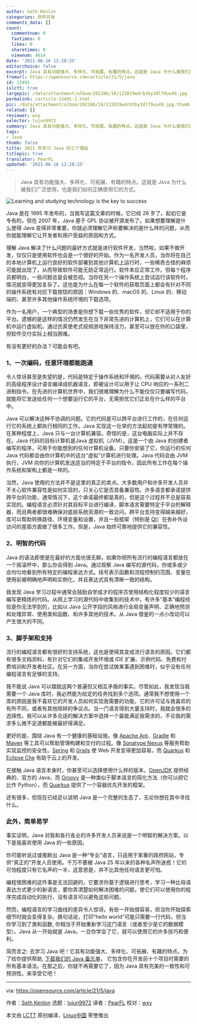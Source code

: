 ```yaml
---
author: Seth Kenlon
categories: 软件开发
comments_data: []
count:
  commentnum: 0
  favtimes: 0
  likes: 0
  sharetimes: 0
  viewnum: 4614
date: '2021-06-16 12:20:25'
editorchoice: false
excerpt: Java 具有功能强大、多样化、可拓展、有趣的特点。这就是 Java 为什么被我们广泛使用，也是我们如何正确使用它的方式。
fromurl: https://opensource.com/article/21/5/java
id: 13491
islctt: true
largepic: /data/attachment/album/202106/16/122019wdrbtby3dlf9uu49.jpg
permalink: /article-13491-1.html
pic: /data/attachment/album/202106/16/122019wdrbtby3dlf9uu49.jpg.thumb.jpg
related: []
reviewer: wxy
selector: lujun9972
summary: Java 具有功能强大、多样化、可拓展、有趣的特点。这就是 Java 为什么被我们广泛使用，也是我们如何正确使用它的方式。
tags:
- Java
thumb: false
title: 2021 年学习 Java 的三个理由
titlepic: true
translator: PearFL
updated: '2021-06-16 12:20:25'
---
```



> 
> Java 具有功能强大、多样化、可拓展、有趣的特点。这就是 Java 为什么被我们广泛使用，也是我们如何正确使用它的方式。
> 
> 
> 


![](/data/attachment/album/202106/16/122019wdrbtby3dlf9uu49.jpg "Learning and studying technology is the key to success")


Java 是在 1995 年发布的，当我写这篇文章的时候，它已经 26 岁了。起初它是专有的，但在 2007 年，Java 基于 GPL 协议被开源发布了。如果想要理解是什么使得 Java 变得非常重要，你就必须理解它声称要解决的是什么样的问题，从而你就能理解它让开发者和用户受益的原因和方式。


理解 Java 解决了什么问题的最好方式就是进行软件开发，当然啦，如果不做开发，仅仅只是使用软件也会是一个很好的开始。作为一名开发人员，当你将在自己的本地计算机上运行良好的软件部署到其他计算机上运行时，一些稀奇古怪的麻烦可能就出现了，从而导致软件可能无妨正常运行。软件本应正常工作，但每个程序员都明白，一些问题总是会被忽视。当你在另一个操作系统上尝试运行该软件时，情况就变得更加复杂了。这也是为什么在每一个软件的获取页面上都会有针对不同的操作系统有对应下载按钮的原因：Windows 的、macOS 的、Linux 的、移动端的、甚至许多其他操作系统环境的下载选项。


作为一名用户，一个典型的场景是你想下载一些优秀的软件，但它却不适用于你的平台。遗憾的是这样的情况仍然发生在当下非常先进的计算机上，它们可以在计算机中运行虚拟机，通过仿真使老式视频游戏保持活力，甚至可以放在你的口袋里，但软件交付实际上相当困难。


有没有更好的办法？可能会有吧。


### 1、一次编码，任意环境都能跑通


令人惊讶甚至是失望的是，代码是特定于操作系统和环境的。代码需要从对人友好的高级程序设计语言编译成机器语言，即被设计可以用于让 CPU 响应的一系列二进制指令。在先进的计算机世界中，我们很难理解为什么不能仅仅只要编写代码，就能将它发送给任何一个想要运行它的平台，无需担忧它们正处在什么样的平台中。


Java 可以解决这种不协调的问题。它的代码是可以跨平台进行工作的，在任何运行它的系统上都执行相同的工作。Java 实现这一壮举的方法起初是有悖常理的。在某种程度上，Java 只与一台计算机兼容。奇怪的是，这台电脑实际上并不存在。Java 代码的目标计算机是Java 虚拟机（JVM）。这是一个由 Java 的创建者编写的程序，可用于你能想到的任何计算机设备。只要你安装了它，你运行的任何 Java 代码都会由你计算机中的这台“虚拟”计算机进行处理。Java 代码会由 JVM 执行，JVM 向你的计算机发送适当的特定于平台的指令，因此所有工作在每个操作系统和架构上都是一样的。


当然，Java 使用的方法并不是这里的真正的卖点。大多数用户和许多开发人员并不关心软件兼容性是如何实现的，只关心它是否具备兼容性。许多语言都承诺提供跨平台的功能，通常情况下，这个承诺最终都是真的，但是这个过程并不总是容易实现的。编程语言必须针对其目标平台进行编译，脚本语言需要特定于平台的解释器，而且两者都很难确保对底层系统资源的一致访问。跨平台支持变得越来越好，库可以帮助转换路径、环境变量和设置，并且一些框架（特别是 [Qt](http://qt.io)）在弥补外设访问的差距方面做了很多工作。但是，Java 始终可靠地提供它的兼容性。


### 2、明智的代码


Java 的语法即使是在最好的方面也很无聊。如果你把所有流行的编程语言都放在一个摇滚杯中，那么你会得到 Java。通过观察 Java 编写的源代码，你或多或少会均匀地看到所有特定的编程表达方式。括号表示函数和流程控制的范围、变量在使用前被明确地声明和实例化，并且表达式具有清晰一致的结构。


我发现 Java 学习过程中通常会鼓励自学成才的程序员使用结构化程度较少的语言编写更精炼的代码。从网上学习的源代码中收集到的技术中，有许多“基本”编程经验是你无法学到的，比如以 Java 公开字段的风格进行全局变量声明、正确地预测和处理异常、使用类和函数、和许多其他的技术。从 Java 借鉴的一点小改动可以产生很大的不同。


### 3、脚手架和支持


流行的编程语言都有很好的支持系统，这也是使得其变成流行语言的原因。它们都有很多文档资料，有针对它们的集成开发环境或 IDE 扩展、示例代码、免费和付费培训和开发者社区。在另一方面，当你在尝试做某事遇到困难时，似乎没有任何编程语言有足够的支持。


我不能说 Java 可以摆脱这两个普遍但又相互矛盾的事实。尽管如此，我发现当我需要一个 Java 库时，我必然能为给定的任务找到多个选项。通常我不想使用一个库的原因是我不喜欢它的开发人员如何实现我需要的功能，它的许可证与我喜欢的有所不同，或者有其他琐碎的争议点。当一门语言得到大量支持时，我就会很多的选择性。我可以从许多合适的解决方案中选择一个最能满足我需求的，不论我的需求多么微不足道都能被最好得满足。


更好的是，围绕 Java 有一个健康的基础设施。像 [Apache Ant](https://ant.apache.org/)、[Gradle](https://gradle.org) 和 [Maven](https://spring.io/guides/gs/maven) 等工具可以帮助管理构建和交付的过程。像 [Sonatype Nexus](https://www.sonatype.com/products/repository-pro) 等服务帮助实现监控的安全性。[Spring](http://spring.io) 和 [Grails](https://grails.org) 使 Web 开发变得更加容易，而 [Quarkus](https://opensource.com/article/21/4/quarkus-tutorial) 和 [Eclipse Che](https://opensource.com/article/19/10/cloud-ide-che) 有助于云上的开发。


在接触 Java 语言本身时，你甚至可以选择使用什么样的版本。[OpenJDK](http://adoptopenjdk.net) 提供经典的、官方的 Java，而 [Groovy](https://opensource.com/article/20/12/groovy) 是一种类似于脚本语言的简化方法（你可以把它比作 Python），而 [Quarkus](https://developers.redhat.com/products/quarkus/getting-started) 提供了一个容器优先开发的框架。


还有很多，但现在已经足以说明 Java 是一个完整的生态了，无论你想在其中寻找什么。


### 此外，简单易学


事实证明，Java 对我和各行各业的许多开发人员来说是一个明智的解决方案。以下是我喜欢使用 Java 的一些原因。


你可能听说过或推断出 Java 是一种“专业”语言，只适用于笨重的政府网站，专供“真正的”开发人员使用。千万不要被 Java 25 年以来的各种名声所迷惑！它的可怕程度只有它名声的一半，这意思是，并不比其他任何语言更可怕。


编程很困难的这件事是无法回避的，它要求你基于逻辑进行思考，学习一种比母语表达方式更少的新语言，要你弄清楚如何解决困难的问题，使它们可以使用你的程序完成自动化的执行，没有语言可以避免这些问题。


然而，编程语言的学习曲线的差异令人惊讶。有些一开始很容易，但当你开始探索细节时就会变得复杂。换句话说，打印“hello world”可能只需要一行代码，但当你学习到了类和函数, 你相当于开始重新学习这门语言（或者至少是它的数据模型）。Java 从一开始就是 Java，一旦你学会了它，就可以使用它的许多技巧和便利。


简而言之: 去学习 Java 吧！它具有功能强大、多样化、可拓展、有趣的特点。为了给你提供帮助, [下载我们的 Java 备忘单](https://opensource.com/downloads/java-cheat-sheet)， 它包含你在开发前十个项目时需要的所有基本语法。在那之后，你就不再需要它了，因为 Java 具有完美的一致性和可预测性。来享受它吧！




---


via: <https://opensource.com/article/21/5/java>


作者：[Seth Kenlon](https://opensource.com/users/seth) 选题：[lujun9972](https://github.com/lujun9972) 译者：[PearFL](https://github.com/PearFL) 校对：[wxy](https://github.com/wxy)


本文由 [LCTT](https://github.com/LCTT/TranslateProject) 原创编译，[Linux中国](https://linux.cn/) 荣誉推出